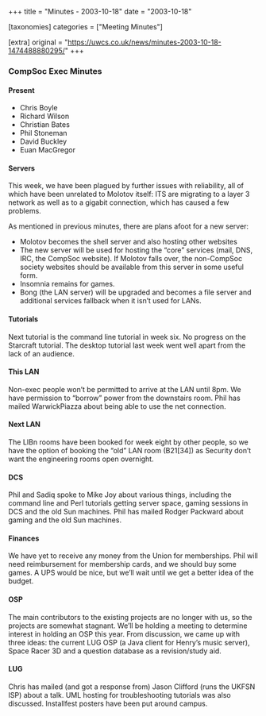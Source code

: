 +++
title = "Minutes - 2003-10-18"
date = "2003-10-18"

[taxonomies]
categories = ["Meeting Minutes"]

[extra]
original = "https://uwcs.co.uk/news/minutes-2003-10-18-1474488880295/"
+++

### CompSoc Exec Minutes

#### Present

  - Chris Boyle
  - Richard Wilson
  - Christian Bates
  - Phil Stoneman
  - David Buckley
  - Euan MacGregor

#### Servers

This week, we have been plagued by further issues with reliability, all of which have been unrelated to Molotov itself: ITS are migrating to a layer 3 network as well as to a gigabit connection, which has caused a few problems.

As mentioned in previous minutes, there are plans afoot for a new server:

  - Molotov becomes the shell server and also hosting other websites
  - The new server will be used for hosting the “core” services (mail, DNS, IRC, the CompSoc website). If Molotov falls over, the non-CompSoc society websites should be available from this server in some useful form.
  - Insomnia remains for games.
  - Bong (the LAN server) will be upgraded and becomes a file server and additional services fallback when it isn’t used for LANs.

#### Tutorials

Next tutorial is the command line tutorial in week six. No progress on the Starcraft tutorial. The desktop tutorial last week went well apart from the lack of an audience.

#### This LAN

Non-exec people won’t be permitted to arrive at the LAN until 8pm. We have permission to “borrow” power from the downstairs room. Phil has mailed WarwickPiazza about being able to use the net connection.

#### Next LAN

The LIBn rooms have been booked for week eight by other people, so we have the option of booking the “old” LAN room  (B21\[34\])  as Security don’t want the engineering rooms open overnight.

#### DCS

Phil and Sadiq spoke to Mike Joy about various things, including the command line and Perl tutorials getting server space, gaming sessions in DCS and the old Sun machines. Phil has mailed Rodger Packward about gaming and the old Sun machines.

#### Finances

We have yet to receive any money from the Union for memberships. Phil will need reimbursement for membership cards, and we should buy some games. A UPS would be nice, but we’ll wait until we get a better idea of the budget.

#### OSP

The main contributors to the existing projects are no longer with us, so the projects are somewhat stagnant. We’ll be holding a meeting to determine interest in holding an OSP this year. From discussion, we came up with three ideas: the current LUG OSP (a Java client for Henry’s music server), Space Racer 3D and a question database as a revision/study aid.

#### LUG

Chris has mailed (and got a response from) Jason Clifford (runs the UKFSN ISP) about a talk. UML hosting for troubleshooting tutorials was also discussed. Installfest posters have been put around campus.
